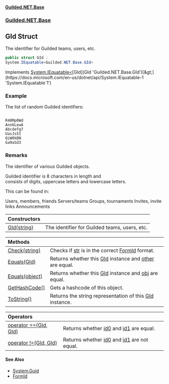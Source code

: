 
#### [Guilded.NET.Base](Guilded_NET_Base 'Guilded_NET_Base')
### [Guilded.NET.Base](Guilded_NET_Base#Guilded_NET_Base 'Guilded.NET.Base')
## GId Struct
The identifier for Guilded teams, users, etc.  
```csharp
public struct GId :
System.IEquatable<Guilded.NET.Base.GId>
```

Implements [System.IEquatable&lt;](https://docs.microsoft.com/en-us/dotnet/api/System.IEquatable-1 'System.IEquatable`1')[GId](GId 'Guilded.NET.Base.GId')[&gt;](https://docs.microsoft.com/en-us/dotnet/api/System.IEquatable-1 'System.IEquatable`1')  
### Example
The list of random Guilded identifiers:

```none
  
R40Mp0Wd  
Ann6LewA  
Abcdefg7  
UasJs5I  
QiW0kBN  
Ga9aSd3  
```
### Remarks
The identifier of various Guilded objects.



Guilded identifier is 8 characters in length and  
consists of digits, uppercase letters and lowercase letters.



This can be found in:

<list type="bullet">  
  <item>  
    <description>Users, members, friends</description>  
  </item>  
  <item>  
    <description>Servers/teams</description>  
  </item>  
  <item>  
    <description>Groups, tournaments</description>  
  </item>  
  <item>  
    <description>Invites, invite links</description>  
  </item>  
  <item>  
    <description>Announcements</description>  
  </item>  
</list>

| Constructors | |
| :--- | :--- |
| [GId(string)](GId_GId(string) 'Guilded.NET.Base.GId.GId(string)') | The identifier for Guilded teams, users, etc.<br/> |

| Methods | |
| :--- | :--- |
| [Check(string)](GId_Check(string) 'Guilded.NET.Base.GId.Check(string)') | Checks if [str](GId_Check(string)#Guilded_NET_Base_GId_Check(string)_str 'Guilded.NET.Base.GId.Check(string).str') is in the correct [FormId](FormId 'Guilded.NET.Base.FormId') format.<br/> |
| [Equals(GId)](GId_Equals(GId) 'Guilded.NET.Base.GId.Equals(Guilded.NET.Base.GId)') | Returns whether this [GId](GId 'Guilded.NET.Base.GId') instance and [other](GId_Equals(GId)#Guilded_NET_Base_GId_Equals(Guilded_NET_Base_GId)_other 'Guilded.NET.Base.GId.Equals(Guilded.NET.Base.GId).other') are equal.<br/> |
| [Equals(object)](GId_Equals(object) 'Guilded.NET.Base.GId.Equals(object)') | Returns whether this [GId](GId 'Guilded.NET.Base.GId') instance and [obj](GId_Equals(object)#Guilded_NET_Base_GId_Equals(object)_obj 'Guilded.NET.Base.GId.Equals(object).obj') are equal.<br/> |
| [GetHashCode()](GId_GetHashCode() 'Guilded.NET.Base.GId.GetHashCode()') | Gets a hashcode of this object.<br/> |
| [ToString()](GId_ToString() 'Guilded.NET.Base.GId.ToString()') | Returns the string representation of this [GId](GId 'Guilded.NET.Base.GId') instance.<br/> |

| Operators | |
| :--- | :--- |
| [operator ==(GId, GId)](GId_operator(GId_GId) 'Guilded.NET.Base.GId.op_Equality(Guilded.NET.Base.GId, Guilded.NET.Base.GId)') | Returns whether [id0](GId_operator(GId_GId)#Guilded_NET_Base_GId_op_Equality(Guilded_NET_Base_GId_Guilded_NET_Base_GId)_id0 'Guilded.NET.Base.GId.op_Equality(Guilded.NET.Base.GId, Guilded.NET.Base.GId).id0') and [id1](GId_operator(GId_GId)#Guilded_NET_Base_GId_op_Equality(Guilded_NET_Base_GId_Guilded_NET_Base_GId)_id1 'Guilded.NET.Base.GId.op_Equality(Guilded.NET.Base.GId, Guilded.NET.Base.GId).id1') are equal.<br/> |
| [operator !=(GId, GId)](GId_operator!(GId_GId) 'Guilded.NET.Base.GId.op_Inequality(Guilded.NET.Base.GId, Guilded.NET.Base.GId)') | Returns whether [id0](GId_operator!(GId_GId)#Guilded_NET_Base_GId_op_Inequality(Guilded_NET_Base_GId_Guilded_NET_Base_GId)_id0 'Guilded.NET.Base.GId.op_Inequality(Guilded.NET.Base.GId, Guilded.NET.Base.GId).id0') and [id1](GId_operator!(GId_GId)#Guilded_NET_Base_GId_op_Inequality(Guilded_NET_Base_GId_Guilded_NET_Base_GId)_id1 'Guilded.NET.Base.GId.op_Inequality(Guilded.NET.Base.GId, Guilded.NET.Base.GId).id1') are not equal.<br/> |

#### See Also
- [System.Guid](https://docs.microsoft.com/en-us/dotnet/api/System.Guid 'System.Guid')
- [FormId](FormId 'Guilded.NET.Base.FormId')
